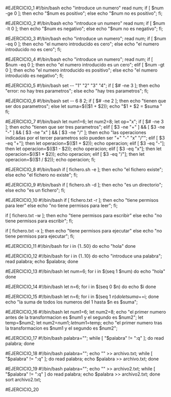 #EJERCICIO_1
#!/bin/bash
echo "introduce un numero"
read num;
if [ $num -ge 0 ]; then
    echo "$num es positivo";
    else
        echo "$num no es positivo";
fi;

#EJERCICIO_2
#!/bin/bash
echo "introduce un numero"
read num;
if [ $num -lt 0 ]; then
    echo "$num es negativo";
    else 
        echo "$num no es negativo";
fi;

#EJERCICIO_3
#!/bin/bash
echo "introduce un numero";
read num;
if [ $num -eq 0 ]; then
    echo "el numero introducido es cero";
    else
        echo "el numero introducido no es cero";
fi;

#EJERCICIO_4
#!/bin/bash
echo "introduce un numero";
read num;
if [ $num -eq 0 ]; then
    echo "el numero introducido es un cero";
    elif [ $num -gt 0 ]; then
        echo "el numero introducido es positivo";
        else
            echo "el numero introducido es negativo";
fi;

#EJERCICIO_5
#!/bin/bash
set -- "1" "2" "3" "4";
if [ $# -ne 3 ]; then
    echo "error: no hay tres parametros";
    else
        echo "hay tres parametros";
fi;

#EJERCICIO_6
#!/bin/bash
set -- 6 8 2;
if [ $# -ne 2 ]; then
echo "tienen que ser dos parametros";
else
    let suma=$(($1 + $2));
    echo "$1 + $2 = $suma "
fi;

#EJERCICIO_7
#!/bin/bash
let num1=6;
let num2=8;
let op="x";
if [ $# -ne 3 ]; then
echo "tienen que ser tres parametros";
elif [ $3 -ne "+" ] && [ $3 -ne "-" ] && [ $3 -ne "x" ] && [ $3 -ne "/" ]; then
    echo "las operaciones indicadas por el tercer parametros solo pueden ser "+" "-" "x" "/"";
    elif [ $3 -eq "+"]; then
        let operacion=$(($1 + $2)); 
        echo operacion;
        elif [ $3 -eq "-"]; then
            let operacion=$(($1 - $2)); 
            echo operacion;
            elif [ $3 -eq "x"]; then
                let operacion=$(($1 * $2)); 
                echo operacion;
                elif [ $3 -eq "/"]; then
                    let operacion=$(($1 / $2)); 
                    echo operacion;
fi;


#EJERCICIO_8
#!/bin/bash
if [ fichero.sh -e ]; then
echo "el fichero existe";
else
    echo "el fichero no existe";
fi;

#EJERCICIO_9
#!/bin/bash
if [ fichero.sh -d ]; then
echo "es un directorio";
else
    echo "es un fichero";
fi;

#EJERCICIO_10
#!/bin/bash
if [ fichero.txt -r ]; then
echo "tiene permisos para leer"
else
    echo "no tiene permisos para leer";
fi;

if [ fichero.txt -w ]; then
echo "tiene permisos para escribir"
else
    echo "no tiene permisos para escribir";
fi;
    
if [ fichero.txt -x ]; then
echo "tiene permisos para ejecutar"
else
    echo "no tiene permisos para ejecutar";
fi;

#EJERCICIO_11
#!/bin/bash
for i in {1..50}
do
echo "hola"
done

#EJERCICIO_12
#!/bin/bash
for i in {1..10}
do
echo "introduce una palabra";
read palabra;
echo $palabra;
done

#EJERCICIO_13
#!/bin/bash
let num=6;
for i in $(seq 1 $num)
do
echo "hola"
done

#EJERCICIO_14
#!/bin/bash
let n=6;
for i in $(seq 0 $n)
do
echo $i
done

#EJERCICIO_15
#!/bin/bash
let n=6;
for i in $(seq 1 $n)
do
let suma+=$i;
done
echo "la suma de todos los numeros del 1 hasta $n es $suma";

#EJERCICIO_16
#!/bin/bash
let num1=6;
let num2=8;
echo "el primer numero antes de la transformacion es $num1 y el segundo es $num2";
let temp=$num2;
let num2=$num1;
let num1=$temp;
echo "el primer numero tras la transformacion es $num1 y el segundo es $num2";

#EJERCICIO_17
#!/bin/bash
palabra="";
while [ "$palabra" != ":q" ];
do
read palabra;
done

#EJERCICIO_18
#!/bin/bash
palabra="";
echo "" >> archivo.txt;
while [ "$palabra" != ":q" ];
do
read palabra;
echo $palabra >> archivo.txt;
done

#EJERCICIO_19
#!/bin/bash
palabra="";
echo "" >> archivo2.txt;
while [ "$palabra" != ":q" ]
do
read palabra;
echo $palabra >> archivo2.txt;
done
sort archivo2.txt;

#EJERCICIO_20

